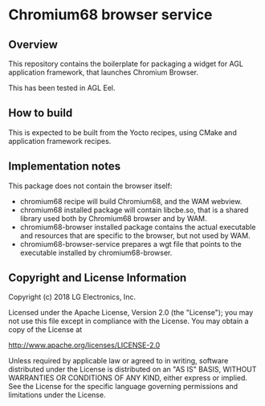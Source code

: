 # Chromium68 browser service

## Overview

This repository contains the boilerplate for packaging a widget for AGL
application framework, that launches Chromium Browser.

This has been tested in AGL Eel.

## How to build

This is expected to be built from the Yocto recipes, using CMake and
application framework recipes.

## Implementation notes

This package does not contain the browser itself:
* chromium68 recipe will build Chromium68, and the WAM webview.
* chromium68 installed package will contain libcbe.so, that is a shared
  library used both by Chromium68 browser and by WAM.
* chromium68-browser installed package contains the actual executable
  and resources that are specific to the browser, but not used by WAM.
* chromium68-browser-service prepares a wgt file that points to the
  executable installed by chromium68-browser.

## Copyright and License Information
Copyright (c) 2018 LG Electronics, Inc.

Licensed under the Apache License, Version 2.0 (the "License");
you may not use this file except in compliance with the License.
You may obtain a copy of the License at

http://www.apache.org/licenses/LICENSE-2.0

Unless required by applicable law or agreed to in writing, software
distributed under the License is distributed on an "AS IS" BASIS,
WITHOUT WARRANTIES OR CONDITIONS OF ANY KIND, either express or implied.
See the License for the specific language governing permissions and
limitations under the License.
